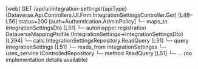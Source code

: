 [web] GET /api/ui/integration-settings/{apiType}  (Dataverse.Api.Controllers.UI.Firm.IntegrationSettingsController.Get)  [L48–L56] status=200 [auth=Authentication.AdminPolicy]
  └─ maps_to IntegrationSettingsDto [L51]
    └─ automapper.registration DataverseMappingProfile (IntegrationSettings->IntegrationSettingsDto) [L294]
  └─ calls IntegrationSettingsRepository.ReadQuery [L51]
  └─ query IntegrationSettings [L51]
    └─ reads_from IntegrationSettingss
  └─ uses_service IControlledRepository<IntegrationSettings>
    └─ method ReadQuery [L51]
      └─ ... (no implementation details available)

